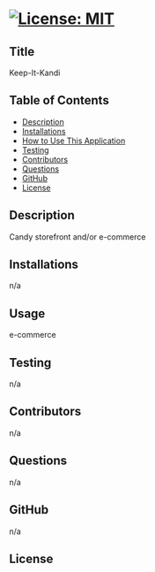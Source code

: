 # [![License: MIT](https://img.shields.io/badge/License-MIT-yellow.svg)](https://opensource.org/licenses/MIT)  
  ## Title
  Keep-It-Kandi 
  ## Table of Contents
  * [Description](#Description)
  * [Installations](#Installations)
  * [How to Use This Application](#HowtoUseThisApplication)
  * [Testing](#testing)
  * [Contributors](#contributors)
  * [Questions](#questions)
  * [GitHub](#github)
  * [License](#license)
  ## Description
  Candy storefront and/or e-commerce
  ## Installations
  n/a
  ## Usage
  e-commerce
  ## Testing
  n/a
  ## Contributors
  n/a
  ## Questions
  n/a
  ## GitHub
  n/a
  ## License
